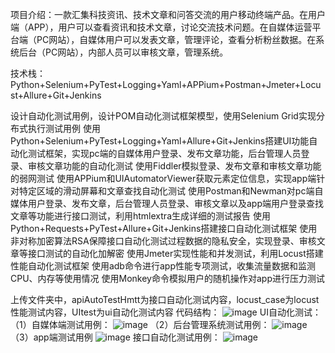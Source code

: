 项目介绍：一款汇集科技资讯、技术文章和问答交流的用户移动终端产品。在用户端（APP），用户可以查看资讯和技术文章，讨论交流技术问题。在自媒体运营平台端（PC网站），自媒体用户可以发表文章，管理评论，查看分析粉丝数据。在系统后台（PC网站），内部人员可以审核文章，管理系统。

技术栈：Python+Selenium+PyTest+Logging+Yaml+APPium+Postman+Jmeter+Locust+Allure+Git+Jenkins

设计自动化测试用例，设计POM自动化测试框架模型，使用Selenium Grid实现分布式执行测试用例
使用Python+Selenium+PyTest+Logging+Yaml+Allure+Git+Jenkins搭建UI功能自动化测试框架，实现pc端的自媒体用户登录、发布文章功能，后台管理人员登录、审核文章功能的自动化测试
使用Fiddler模拟登录、发布文章和审核文章功能的弱网测试
使用APPium和UIAutomatorViewer获取元素定位信息，实现app端针对特定区域的滑动屏幕和文章查找自动化测试
使用Postman和Newman对pc端自媒体用户登录、发布文章，后台管理人员登录、审核文章以及app端用户登录查找文章等功能进行接口测试，利用htmlextra生成详细的测试报告
使用Python+Requests+PyTest+Allure+Git+Jenkins搭建接口自动化测试框架
使用非对称加密算法RSA保障接口自动化测试过程数据的隐私安全，实现登录、审核文章等接口测试的自动化加解密
使用Jmeter实现性能和并发测试，利用Locust搭建性能自动化测试框架
使用adb命令进行app性能专项测试，收集流量数据和监测CPU、内存等使用情况
使用Monkey命令模拟用户的随机操作对app进行压力测试

上传文件夹中，apiAutoTestHmtt为接口自动化测试内容，locust_case为locust性能测试内容，UItest为ui自动化测试内容
代码结构：
![image](https://github.com/user-attachments/assets/52f915c3-f67e-48e0-9933-b2c5e1ed82ed)
UI自动化测试：
（1）自媒体端测试用例：
![image](https://github.com/user-attachments/assets/55b174ab-0919-426e-9e64-2fc2a52c92a1)
（2）后台管理系统测试用例：
![image](https://github.com/user-attachments/assets/c86bf63e-bbeb-4c5d-99b3-9cb251b7796d)
（3）app端测试用例
![image](https://github.com/user-attachments/assets/8da2e0b1-3afd-4b04-b944-f8bdb83d7eda)
接口自动化测试用例：
![image](https://github.com/user-attachments/assets/13cd2931-7ec1-41d2-84a2-7865ea4cfbe2)



